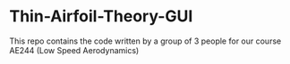 # Thin-Airfoil-Theory-GUI
This repo contains the code written by a group of 3 people for our course AE244 (Low Speed Aerodynamics)
